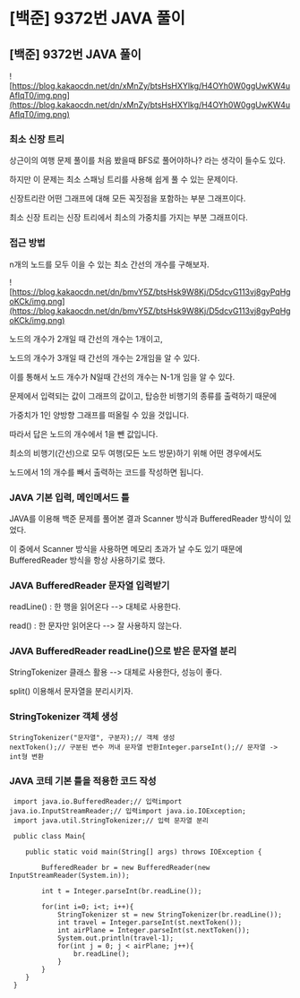 # [백준] 9372번 JAVA 풀이

## **[백준] 9372번 JAVA 풀이**

![https://blog.kakaocdn.net/dn/xMnZy/btsHsHXYlkg/H4OYh0W0ggUwKW4uAfIqT0/img.png](https://blog.kakaocdn.net/dn/xMnZy/btsHsHXYlkg/H4OYh0W0ggUwKW4uAfIqT0/img.png)

### **최소 신장 트리**

상근이의 여행 문제 풀이를 처음 봤을때 BFS로 풀어야하나? 라는 생각이 들수도 있다.

하지만 이 문제는 최소 스패닝 트리를 사용해 쉽게 풀 수 있는 문제이다.

신장트리란 어떤 그래프에 대해 모든 꼭짓점을 포함하는 부분 그래프이다.

최소 신장 트리는 신장 트리에서 최소의 가중치를 가지는 부분 그래프이다.

### **접근 방법**

n개의 노드를 모두 이을 수 있는 최소 간선의 개수를 구해보자.

![https://blog.kakaocdn.net/dn/bmvY5Z/btsHsk9W8Kj/D5dcvG113vj8gyPqHgoKCk/img.png](https://blog.kakaocdn.net/dn/bmvY5Z/btsHsk9W8Kj/D5dcvG113vj8gyPqHgoKCk/img.png)

노드의 개수가 2개일 때 간선의 개수는 1개이고,

노드의 개수가 3개일 때 간선의 개수는 2개임을 알 수 있다.

이를 통해서 노드 개수가 N일때 간선의 개수는 N-1개 임을 알 수 있다.

문제에서 입력되는 값이 그래프의 값이고, 탑승한 비행기의 종류를 출력하기 때문에

가중치가 1인 양방향 그래프를 떠올릴 수 있을 것입니다.

따라서 답은 노드의 개수에서 1을 뺀 값입니다.

최소의 비행기(간선)으로 모두 여행(모든 노드 방문)하기 위해 어떤 경우에서도

노드에서 1의 개수를 빼서 출력하는 코드를 작성하면 됩니다.

### **JAVA 기본 입력, 메인메서드 틀**

JAVA를 이용해 백준 문제를 풀어본 결과 Scanner 방식과 BufferedReader 방식이 있었다.

이 중에서 Scanner 방식을 사용하면 메모리 초과가 날 수도 있기 때문에 BufferedReader 방식을 항상 사용하기로 했다.

### **JAVA BufferedReader 문자열 입력받기**

readLine() : 한 행을 읽어온다 --> 대체로 사용한다.

read() : 한 문자만 읽어온다 --> 잘 사용하지 않는다.

### **JAVA BufferedReader readLine()으로 받은 문자열 분리**

StringTokenizer 클래스 활용 --> 대체로 사용한다, 성능이 좋다.

split() 이용해서 문자열을 분리시키자.

### **StringTokenizer 객체 생성**

```
StringTokenizer("문자열", 구분자);// 객체 생성
nextToken();// 구분된 변수 꺼내 문자열 반환Integer.parseInt();// 문자열 -> int형 변환
```

### **JAVA 코테 기본 틀을 적용한 코드 작성**

```
 import java.io.BufferedReader;// 입력import java.io.InputStreamReader;// 입력import java.io.IOException;
 import java.util.StringTokenizer;// 입력 문자열 분리

 public class Main{

 	public static void main(String[] args) throws IOException {

    	BufferedReader br = new BufferedReader(new InputStreamReader(System.in));

		int t = Integer.parseInt(br.readLine());

        for(int i=0; i<t; i++){
        	StringTokenizer st = new StringTokenizer(br.readLine());
            int travel = Integer.parseInt(st.nextToken());
            int airPlane = Integer.parseInt(st.nextToken());
            System.out.println(travel-1);
            for(int j = 0; j < airPlane; j++){
            	br.readLine();
            }
        }
    }
 }
```